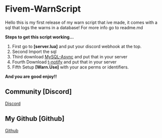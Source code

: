 # Fivem-WarnScript
Hello this is my first release of my warn script that ive made, it comes with a sql that logs the warns in a database! For more info go to readme.md

**Steps to get this script working...**

1. First go to **[server.lua]** and put your discord webhook at the top.
2. Second Import the sql
3. Third download [MySQL-Async](https://github.com/brouznouf/fivem-mysql-async) and put that in your server
4. Fourth Download [t-notify](https://github.com/TasoOneAsia/t-notify) and put that in your server
5. Fifth Setup **[Warn.Use]** with your ace perms or identifiers.

**And you are good enjoy!!**

## Community [Discord]
[Discord](https://discord.com/invite/t3HbpbbPsH)

## My Github [Github]
[Github](https://github.com/Nmm07)


